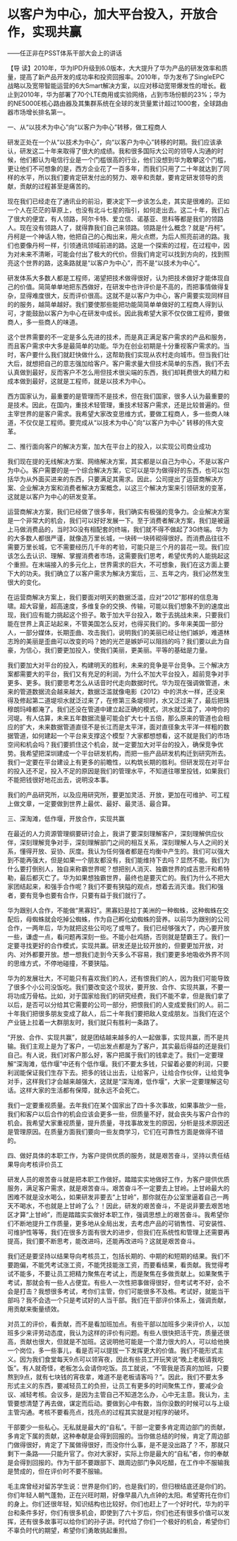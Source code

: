 # 以客户为中心，加大平台投入，开放合作，实现共赢

——任正非在PSST体系干部大会上的讲话

【导 读】2010年，华为IPD升级到6.0版本，大大提升了华为产品的研发效率和质量，提高了新产品开发的成功率和投资回报率。2010年，华为发布了SingleEPC战略以及宽带智能运营的6大Smart解决方案，以应对移动宽带爆发性的增长。截止到2010年，华为部署了70个LTE商用或实验网络，占到市场份额的23%；华为的NE5000E核心路由器及其集群系统在全球的发货量累计超过1000套，全球路由器市场增长排名第一。

一、从“以技术为中心”向“以客户为中心”转移，做工程商人

研发正处在一个从“以技术为中心”，向“以客户为中心”转移的时期。我们应该承认，研发这二十年来取得了很大的成绩。我和很多国际大公司的领导人沟通的时候，他们都认为电信行业是一个门槛很高的行业，他们没想到华为敢攀这个门槛，更让他们不可想象的是，西方企业花了一百多年，而我们只用了二十年就达到了同样的水平，所以我们要肯定研发付出的努力、艰辛和贡献，要肯定研发领导的贡献，贡献的过程甚至是痛苦的。

现在我们已经走在了通讯业的前沿，要决定下一步该怎么走，其实是很难的。正如一个人在茫茫的草原上，也没有北斗七星的指引，如何走出去。这二十年，我们占了很大的便宜，有人领路，阿尔卡特、爱立信、诺基亚、思科等都是我们的领路人。现在没有领路人了，就得靠我们自己来领路。领路是什么概念？就是“丹柯”。丹柯是一个神话人物，他把自己的心掏出来，用火点燃，为后人照亮前进的路。我们也要像丹柯一样，引领通讯领域前进的路。这是一个探索的过程，在过程中，因为对未来不清晰，可能会付出了极大的代价。但我们肯定可以找到方向的，找到照亮这个世界的路，这条路就是“以客户为中心”，而不是“以技术为中心”。

研发体系大多数人都是工程师，渴望把技术做得很好，认为把技术做好才能体现自己的价值。简简单单地把东西做好，在研发中也许评价是不高的，而把事情做得复杂，显得难度很大，反而评价很高。这就不是以客户为中心，客户需要实现同样目的的服务，越简单越好。我们要使那些能把功能简简单单做好的工程商人得到认可，才能鼓励以客户为中心在研发中成长。因此我希望大家不仅仅做工程师，要做商人，多一些商人的味道。

这个世界需要的不一定是多么先进的技术，而是真正满足客户需求的产品和服务，而且客户需求中大多是最简单的功能。华为在创业初期是十分重视客户需求的。当时，客户要什么我们就赶快做什么，这帮助我们实现从农村走向城市。但当我们壮大后，就想把自己的意志强加给客户。客户需求量大但技术简单的东西，我们不去认真做到最好，反而客户不怎么用但技术很尖端的东西，我们却耗费很大的精力和成本做到最好，这就是工程师，就是以技术为中心。

西方国家认为，最重要的是管理而不是技术，但在我们国家，很多人认为最重要的是技术。因此，在国内，重技术轻管理，重技术轻客户需求，还是比较普遍的。但主宰世界的是客户需求。我希望大家改变思维方式，要做工程商人，多一些商人味道，不仅仅是工程师。要完成从“以技术为中心”向“以客户为中心” 转移的伟大变革。

二、推行面向客户的解决方案，加大在平台上的投入，以实现公司商业成功

我们现在提的无线解决方案、网络解决方案，其实都是以自己为中心，不是以客户为中心。客户需要的是一个综合解决方案，它可以是华为做得好的东西，也可以包括华为从外面买进来的东西，只要满足其需求。因此，公司提出了运营商解决方案、企业解决方案和消费者解决方案概念，以这三个解决方案来引领研发的变革，这就是以客户为中心的研发变革。

运营商解决方案，我们已经做了很多年，我们确实有极强的竞争力。企业解决方案是一个非常大的机会，我们可以好好发展一下。至于消费者解决方案，我们是被逼上马做消费品的，当时3G没有相配套的终端，我们就不得不做起了3G终端。华为的大多数人都很严谨，就像造万里长城，一块砖一块砖砌得很好。而消费品往往不需要万里长城，它不需要经历几千年的考验，可能只是三个月的昙花一现。我们应该怎么去认识、理解、掌握消费者市场，这需要我们思考，希望优秀的人能挑起这个重担。在末端接入的多元化上，世界需求的巨大，不可想象，我们在这方面上要下大的功夫。我们确立了以客户需求为解决方案后，三、五年之内，我们必然发生很大的变化。

在运营商解决方案上，我们要面对明天的数据泛滥，应对“2012”那样的信息海啸。超大容量，超高速度，多维复杂的交换、传输，可能以我们想象不到的速度出现，我们应有能力挑起这个担子。敢于加大平台投入，敢于去挑战未来，只要我们能在世界上真正站起来，不管美国怎么反对，也得买我们的。多年来美国一部分人，一部分媒体，长期歪曲、攻击我们，说明我们的美丽已经让他们嫉妒，难道林志玲的美丽是歪曲可以改变的吗？她的光芒是嫉妒可以阻挡的吗？我们要以此为自豪，为信心，我们要更加投入，使我们美丽，更美丽。平等的基础是力量。

我们要加大对平台的投入，构建明天的胜利，未来的竞争是平台竞争。三个解决方案都需要大的平台，我们又有充足的利润，为什么不加大平台投入，超前竞争对手更多、更多。我们要思考怎么从话音时代走向数据时代。华为现在强调做管道，未来的管道数据流会越来越大，数据泛滥就像电影《2012》中的洪水一样，还没来得及修起第二道堤坝水就泛过来了，在修第三条堤坝时，水又泛过来了，最后把珠穆朗玛峰都淹了。我们还没在管道中建立起正确的模式，洪水就泛滥了，冲垮你的河堤。有人估算，未来五年数据流量可能会扩大七十五倍，那么原来的管道也会相应的扩大，未来数据管道直径不是长江而是太平洋，面对直径象太平洋一样粗的数据管道，如何建起一个平台来支撑这个模型？大家都想想看，这不就是我们的市场空间和机会吗？我们要抓住这个机会，就一定要加大对平台的投入，确保竞争优势。我希望把深圳建成一个平台研发机构，而把一些产品研发机构迁到研究所去。我们一定要在平台建设上有更多的前瞻性，以构筑长期的胜利。但研发现在对平台的投入还不足，投入不足的原因是我们的管理水平，不知道往哪里投钱，如果我们不能把钱很好地花出去，说明没本事。

我们的产品研究所，以及应用研究所，要更加灵活、开放，更加在可维护、可工程上做文章，一定要做到世界上最优、最好、最灵活、最合算。

三、深淘滩，低作堰，开放合作，实现共赢

在最近的人力资源管理纲要研讨会上，我讲了要深刻理解客户，深刻理解供应伙伴，深刻理解竞争对手，深刻理解部门之间的相互关系，深刻理解人与人之间的关系，懂得开放、妥协、灰度。我认为任何强者都是在均衡中产生的。我们可以强大到不能再强大，但是如果一个朋友都没有，我们能维持下去吗？显然不能。我们为什么要打倒别人，独自来称霸世界呢？想把别人消灭、独霸世界的成吉思汗和希特勒，最后都灭亡了。华为如果想独霸世界，最终也是要灭亡的。我们为什么不把大家团结起来，和强手合作呢？我们不要有狭隘的观点，想着去消灭谁。我们和强者，要有竞争也要有合作，只要有益于我们就行了。

华为跟别人合作，不能做“黑寡妇”。黑寡妇是拉丁美洲的一种蜘蛛，这种蜘蛛在交配后，母蜘蛛就会吃掉公蜘蛛，作为自己孵化幼蜘蛛的营养。以前华为跟别的公司合作，一两年后，华为就把这些公司吃了或甩了。我们已经够强大了，内心要开放一些，谦虚一点，看问题再深刻一些。不能小肚鸡肠，否则就是楚霸王了。我们一定要寻找更好的合作模式，实现共赢。研发还是比较开放的，但要更加开放，对内、对外都要开放。想一想我们走到今天多么不容易，我们要更多地吸收外界不同的思维方式，不停地碰撞，不要狭隘。

华为的发展壮大，不可能只有喜欢我们的人，还有恨我们的人，因为我们可能导致了很多个小公司没饭吃。我们要改变这个现状，要开放、合作、实现共赢，不要一将功成万骨枯。比如，对于国家给我们的研究经费，我们不能不拿，但是我们拿了以后，是否可以分给其它需要的公司一部分，把恨我们的人变成爱我们的人。前二十年我们把很多朋友变成了敌人，后二十年我们要把敌人变成朋友。当我们在这个产业链上拉着一大群朋友时，我们就只有胜利一条路了。

“开放、合作、实现共赢”，就是团结越来越多的人一起做事，实现共赢，而不是共输。我们主观上是为了客户，一切出发点都是为了客户，其实最后得益的还是我们自己。有人说，我们对客户那么好，客户把属于我们的钱拿走了。我们一定要理解“深淘滩，低作堰”中还有个低作堰。我们不要太多钱，只留着必要的利润，只要利润能保证我们生存下去。把多的钱让出去，让给客户，让给合作伙伴，让给竞争对手，这样我们才会越来越强大，这就是“深淘滩，低作堰”，大家一定要理解这句话。这样大家的生活都有保障，就永远不会死亡。

我们一定要重视质量。去年我们在某个国家出了四十多次事故，如果事故少一些，我们和客户以后合作的机会应该会更多一些，但质量不好，就会丧失与客户合作的机会。我希望大家重视质量，提升质量，寻找事故发生的原因，分析是技术原因还是管理原因。在质量方面我们要向一些友商学习，它们在可靠性方面是做得不错的。

四、做好具体的本职工作，为客户提供优质的服务，就是艰苦奋斗，坚持以责任结果导向考核评价员工

研发人员的艰苦奋斗就是把本职工作做好。踏踏实实地做好工作，为客户提供优质服务，满足客户需求，就是艰苦奋斗。艰苦奋斗不一定要去上甘岭。上甘岭最大的困难不就是没水喝么，如果研发非要去“上甘岭”，那你就在办公室里逼着自己一两天不喝水，不也就是上甘岭了么？！因此，研发的艰苦奋斗，不是说非要去艰苦地区才算“上甘岭”，而是踏踏实实做好本职工作，强调思想上的艰苦奋斗。我希望你们不断地提升工作质量，更多地从全局出发，去考虑产品的可销售性、可安装性、可维护性等等，我们在很多方面有很大的进步，但我们在系统性和管理上还需要再提高，我们要不断思考，能改进吗，还能再改进吗？这就是艰苦奋斗。

我们还是要坚持以结果导向考核员工，包括长期的、中期的和短期的结果。我们不要跑偏，不能凭考试涨工资，不能凭技能涨工资，而要看结果，看贡献。我觉得考试不能多，不要让员工把精力聚焦在考试上，而是聚焦在多做贡献上。如果聚焦于考试，那就会有一些人占便宜。有些人一次性把事做得很好，但考试考不好，会不会是打击？我想很多考试，考你们主管，你们可能很多不及格。考试好，就能当干部吗？我不会选一个只是考试好的人当干部。我们在干部评价体系上，强调贡献，用贡献来衡量绩效。

对员工的评价，看贡献，而不是看加班加点。有些干部以加班多少来评价人，以加班多少来评劳动态度，我认为这样的评价有问题。有些人很快把活干完，质量还很高，贡献也很大，但就是不加班。这说明他可能是一个潜力很大的人，可以给他换一个岗位，多一些事儿，看是否可以提拔一下发挥更大的价值。我们不能形式主义。因为我们食堂每天9点可以领宵夜，因此有些员工开玩笑说“晚上老板请我吃饭”。有人就奇怪，老板怎么会请你吃饭。员工就说，“不管我是否真的加班，只要熬到9点，就有七块钱的宵夜拿，难道不是老板请客吗？”。因此，我们不要太多形式主义的东西，要减轻员工的负担，让员工有更多的时间聚焦工作，要减少会议、减轻考核。会议多，是因为主管自己不知道怎么办，心中无主意。我认为，主管要想清楚了再去做，谋定而后动。要做到心中有数，当你没数的时候可以与上级主管沟通。考核不要看亮点，找亮点的过程其实就是对程序的破坏。

干部要少一些私心。无私就是最大的“自私”。干部一定要多肯定周边部门的贡献，多肯定下属的贡献，这种奉献是会得到回报的。当你做总结的时候，肯定了周边部门做得很好，肯定了下属做得很好，而没你什么事，是不是没出路了？不，那就只剩下一条路——只能升官了。你对大家好，实际上你是最大的“自私”者，你的奉献是会得到回报的。作为干部不要跟部下、跟周边部门争风吃醋，在工作中不服输我是赞成的，但在评价时不要不服输。

毛主席曾经对留苏学生说：世界是你们的，也是我们的，但归根结底还是你们的。你们年轻人朝气蓬勃，正在兴旺时期，好像早晨八九点钟的太阳。希望寄托在你们的身上。你们还很年轻，知识结构也比较好。你们也赶上了一个好时代，华为的平台和条件多好，你们有很多机会，即使到了六十岁后，你们也还有很多价值可以发挥，还有很多故事可以给你们的孙子讲。时代给了你们一个极好的机会，希望你们不辜负时代的期望，希望你们勇敢挑起重担。

